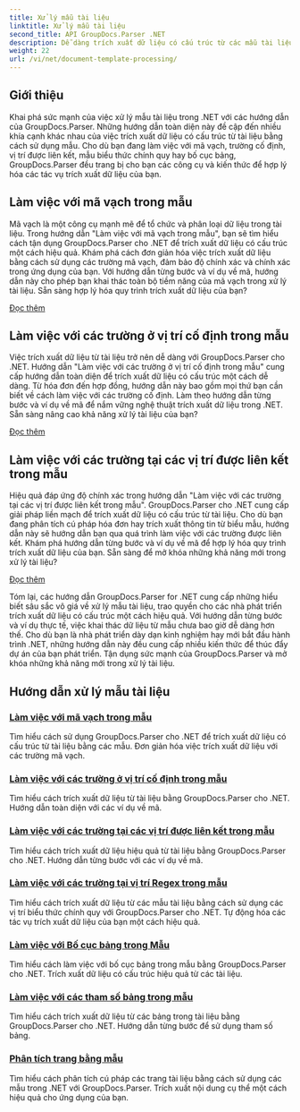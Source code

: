 ```yaml
---
title: Xử lý mẫu tài liệu
linktitle: Xử lý mẫu tài liệu
second_title: API GroupDocs.Parser .NET
description: Dễ dàng trích xuất dữ liệu có cấu trúc từ các mẫu tài liệu bằng GroupDocs.Parser cho .NET. Tìm hiểu cách làm việc với mã vạch, trường, biểu thức chính quy và bố cục bảng.
weight: 22
url: /vi/net/document-template-processing/
---
```


## Giới thiệu

Khai phá sức mạnh của việc xử lý mẫu tài liệu trong .NET với các hướng dẫn của GroupDocs.Parser. Những hướng dẫn toàn diện này đề cập đến nhiều khía cạnh khác nhau của việc trích xuất dữ liệu có cấu trúc từ tài liệu bằng cách sử dụng mẫu. Cho dù bạn đang làm việc với mã vạch, trường cố định, vị trí được liên kết, mẫu biểu thức chính quy hay bố cục bảng, GroupDocs.Parser đều trang bị cho bạn các công cụ và kiến thức để hợp lý hóa các tác vụ trích xuất dữ liệu của bạn.

## Làm việc với mã vạch trong mẫu

Mã vạch là một công cụ mạnh mẽ để tổ chức và phân loại dữ liệu trong tài liệu. Trong hướng dẫn "Làm việc với mã vạch trong mẫu", bạn sẽ tìm hiểu cách tận dụng GroupDocs.Parser cho .NET để trích xuất dữ liệu có cấu trúc một cách hiệu quả. Khám phá cách đơn giản hóa việc trích xuất dữ liệu bằng cách sử dụng các trường mã vạch, đảm bảo độ chính xác và chính xác trong ứng dụng của bạn. Với hướng dẫn từng bước và ví dụ về mã, hướng dẫn này cho phép bạn khai thác toàn bộ tiềm năng của mã vạch trong xử lý tài liệu. Sẵn sàng hợp lý hóa quy trình trích xuất dữ liệu của bạn?

[Đọc thêm](./working-with-barcodes-in-templates/)

## Làm việc với các trường ở vị trí cố định trong mẫu

Việc trích xuất dữ liệu từ tài liệu trở nên dễ dàng với GroupDocs.Parser cho .NET. Hướng dẫn "Làm việc với các trường ở vị trí cố định trong mẫu" cung cấp hướng dẫn toàn diện để trích xuất dữ liệu có cấu trúc một cách dễ dàng. Từ hóa đơn đến hợp đồng, hướng dẫn này bao gồm mọi thứ bạn cần biết về cách làm việc với các trường cố định. Làm theo hướng dẫn từng bước và ví dụ về mã để nắm vững nghệ thuật trích xuất dữ liệu trong .NET. Sẵn sàng nâng cao khả năng xử lý tài liệu của bạn?

[Đọc thêm](./working-with-fields-at-fixed-positions-in-templates/)

## Làm việc với các trường tại các vị trí được liên kết trong mẫu

Hiệu quả đáp ứng độ chính xác trong hướng dẫn "Làm việc với các trường tại các vị trí được liên kết trong mẫu". GroupDocs.Parser cho .NET cung cấp giải pháp liền mạch để trích xuất dữ liệu có cấu trúc từ tài liệu. Cho dù bạn đang phân tích cú pháp hóa đơn hay trích xuất thông tin từ biểu mẫu, hướng dẫn này sẽ hướng dẫn bạn qua quá trình làm việc với các trường được liên kết. Khám phá hướng dẫn từng bước và ví dụ về mã để hợp lý hóa quy trình trích xuất dữ liệu của bạn. Sẵn sàng để mở khóa những khả năng mới trong xử lý tài liệu?

[Đọc thêm](./working-with-fields-at-linked-positions-in-templates/)

Tóm lại, các hướng dẫn GroupDocs.Parser for .NET cung cấp những hiểu biết sâu sắc vô giá về xử lý mẫu tài liệu, trao quyền cho các nhà phát triển trích xuất dữ liệu có cấu trúc một cách hiệu quả. Với hướng dẫn từng bước và ví dụ thực tế, việc khai thác dữ liệu từ mẫu chưa bao giờ dễ dàng hơn thế. Cho dù bạn là nhà phát triển dày dạn kinh nghiệm hay mới bắt đầu hành trình .NET, những hướng dẫn này đều cung cấp nhiều kiến thức để thúc đẩy dự án của bạn phát triển. Tận dụng sức mạnh của GroupDocs.Parser và mở khóa những khả năng mới trong xử lý tài liệu.

## Hướng dẫn xử lý mẫu tài liệu
### [Làm việc với mã vạch trong mẫu](./working-with-barcodes-in-templates/)
Tìm hiểu cách sử dụng GroupDocs.Parser cho .NET để trích xuất dữ liệu có cấu trúc từ tài liệu bằng các mẫu. Đơn giản hóa việc trích xuất dữ liệu với các trường mã vạch.
### [Làm việc với các trường ở vị trí cố định trong mẫu](./working-with-fields-at-fixed-positions-in-templates/)
Tìm hiểu cách trích xuất dữ liệu từ tài liệu bằng GroupDocs.Parser cho .NET. Hướng dẫn toàn diện với các ví dụ về mã.
### [Làm việc với các trường tại các vị trí được liên kết trong mẫu](./working-with-fields-at-linked-positions-in-templates/)
Tìm hiểu cách trích xuất dữ liệu hiệu quả từ tài liệu bằng GroupDocs.Parser cho .NET. Hướng dẫn từng bước với các ví dụ về mã.
### [Làm việc với các trường tại vị trí Regex trong mẫu](./working-with-fields-at-regex-positions-in-templates/)
Tìm hiểu cách trích xuất dữ liệu từ các mẫu tài liệu bằng cách sử dụng các vị trí biểu thức chính quy với GroupDocs.Parser cho .NET. Tự động hóa các tác vụ trích xuất dữ liệu của bạn một cách hiệu quả.
### [Làm việc với Bố cục bảng trong Mẫu](./working-with-table-layout-in-templates/)
Tìm hiểu cách làm việc với bố cục bảng trong mẫu bằng GroupDocs.Parser cho .NET. Trích xuất dữ liệu có cấu trúc hiệu quả từ các tài liệu.
### [Làm việc với các tham số bảng trong mẫu](./working-with-table-parameters-in-templates/)
Tìm hiểu cách trích xuất dữ liệu từ các bảng trong tài liệu bằng GroupDocs.Parser cho .NET. Hướng dẫn từng bước để sử dụng tham số bảng.
### [Phân tích trang bằng mẫu](./parse-pages-using-templates/)
Tìm hiểu cách phân tích cú pháp các trang tài liệu bằng cách sử dụng các mẫu trong .NET với GroupDocs.Parser. Trích xuất nội dung cụ thể một cách hiệu quả cho ứng dụng của bạn.